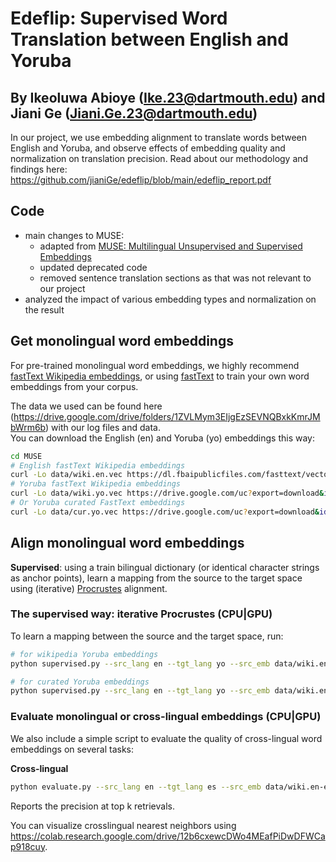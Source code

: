 # Edeflip: Supervised Word Translation between English and Yoruba
## By Ikeoluwa Abioye (Ike.23@dartmouth.edu) and Jiani Ge (Jiani.Ge.23@dartmouth.edu)
In our project, we use embedding alignment to translate words between English and Yoruba, and observe effects of embedding quality and normalization on translation precision. 
Read about our methodology and findings here: https://github.com/jianiGe/edeflip/blob/main/edeflip_report.pdf

## Code
* main changes to MUSE:
  - adapted from [MUSE: Multilingual Unsupervised and Supervised Embeddings](https://github.com/facebookresearch/MUSE)
  - updated deprecated code
  - removed sentence translation sections as that was not relevant to our project
* analyzed the impact of various embedding types and normalization on the result


## Get monolingual word embeddings
For pre-trained monolingual word embeddings, we highly recommend [fastText Wikipedia embeddings](https://fasttext.cc/docs/en/pretrained-vectors.html), or using [fastText](https://github.com/facebookresearch/fastText) to train your own word embeddings from your corpus.

The data we used can be found here (https://drive.google.com/drive/folders/1ZVLMym3EIjgEzSEVNQBxkKmrJMbWrm6b) with our log files and data.<br>
You can download the English (en) and Yoruba (yo) embeddings this way:
```bash
cd MUSE
# English fastText Wikipedia embeddings
curl -Lo data/wiki.en.vec https://dl.fbaipublicfiles.com/fasttext/vectors-wiki/wiki.en.vec
# Yoruba fastText Wikipedia embeddings
curl -Lo data/wiki.yo.vec https://drive.google.com/uc?export=download&id=19vfXxahoKDTyNaJoK9grB_i8yvWzfgMj
# Or Yoruba curated FastText embeddings
curl -Lo data/cur.yo.vec https://drive.google.com/uc?export=download&id=13t09-KsbOefIpPEjmbYInimZArtS8lGV

```

## Align monolingual word embeddings
**Supervised**: using a train bilingual dictionary (or identical character strings as anchor points), learn a mapping from the source to the target space using (iterative) [Procrustes](https://en.wikipedia.org/wiki/Orthogonal_Procrustes_problem) alignment.


### The supervised way: iterative Procrustes (CPU|GPU)
To learn a mapping between the source and the target space, run:
```bash
# for wikipedia Yoruba embeddings
python supervised.py --src_lang en --tgt_lang yo --src_emb data/wiki.en.vec --tgt_emb data/wiki.yo.vec --n_refinement 5 --dico_train default --normalize_embeddings center,renorm --cuda false

# for curated Yoruba embeddings
python supervised.py --src_lang en --tgt_lang yo --src_emb data/wiki.en.vec --tgt_emb data/cur.yo.vec --n_refinement 5 --dico_train default --normalize_embeddings center,renorm --cuda false
```

### Evaluate monolingual or cross-lingual embeddings (CPU|GPU)
We also include a simple script to evaluate the quality of cross-lingual word embeddings on several tasks:

**Cross-lingual**
```bash
python evaluate.py --src_lang en --tgt_lang es --src_emb data/wiki.en-es.en.vec --tgt_emb data/wiki.en-yo.yo.vec --max_vocab 200000 --cuda false --normalize_embeddings center,renorm
```
Reports the precision at top k retrievals.

You can visualize crosslingual nearest neighbors using https://colab.research.google.com/drive/12b6cxewcDWo4MEafPiDwDFWCap918cuy.
